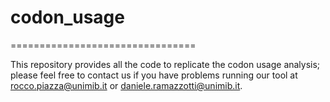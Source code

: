 # codon_usage
================================

This repository provides all the code to replicate the codon usage analysis; please feel free to contact us if you have problems running our tool at rocco.piazza@unimib.it or daniele.ramazzotti@unimib.it. 

